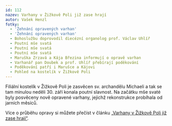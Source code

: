 ```yaml
---
id: 112
nazev: Varhany v Žižkově Poli již zase hrají
autor: Vašek Henzl
fotky:
  - 'Žehnání opravených varhan'
  - 'Žehnání opravených varhan'
  - Bohoslužbu doprovodil diecézní organolog prof. Václav Uhlíř
  - Poutní mše svatá
  - Poutní mše svatá
  - Poutní mše svatá
  - Maruška Zrzavá a Kája Březina informují o opravě varhan
  - Varhanář pan Doubek a prof. Uhlíř přebírají poděkování
  - Poděkování patří i Marušce a Kájovi
  - Pohled na kostelík v Žižkově Poli
---
```

Filiální kostelík v Žižkově Poli je zasvěcen sv. archandělu Michaeli a tak se tam minulou neděli 30. září konala poutní slavnost. Na začátku mše svaté byly posvěceny nově opravené varhany, jejichž rekonstrukce probíhala od jarních měsíců.<p>
Více o průběhu opravy si můžete přečíst v článku  <a href="/?page=12">„Varhany v Žižkově Poli již zase hrají“</a>.<p>
